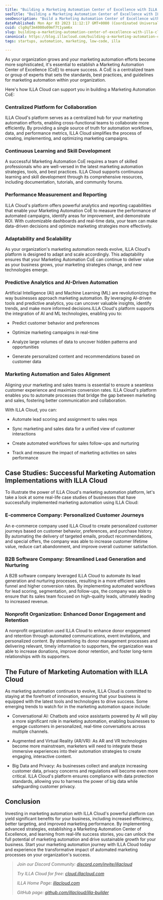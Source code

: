 ```yaml
---
title: "Building a Marketing Automation Center of Excellence with ILLA Cloud"
seoTitle: "Building a Marketing Automation Center of Excellence with ILLA Cloud"
seoDescription: "Build a Marketing Automation Center of Excellence with Illacloud. Discover best practices and benefits for successful implementation."
datePublished: Mon Apr 03 2023 11:12:17 GMT+0000 (Coordinated Universal Time)
cuid: clg0qf3m4000o09mf7t1yam6x
slug: building-a-marketing-automation-center-of-excellence-with-illa-cloud
canonical: https://blog.illacloud.com/building-a-marketing-automation-center-of-excellence-with-illa-cloud/
tags: startups, automation, marketing, low-code, illa

---
```


As your organization grows and your marketing automation efforts become more sophisticated, it's essential to establish a Marketing Automation Center of Excellence (CoE) to ensure success. A CoE is a centralized team or group of experts that sets the standards, best practices, and guidelines for marketing automation within your organization.

Here's how ILLA Cloud can support you in building a Marketing Automation CoE:

### Centralized Platform for Collaboration

ILLA Cloud's platform serves as a centralized hub for your marketing automation efforts, enabling cross-functional teams to collaborate more efficiently. By providing a single source of truth for automation workflows, data, and performance metrics, ILLA Cloud simplifies the process of creating, implementing, and optimizing marketing campaigns.

### Continuous Learning and Skill Development

A successful Marketing Automation CoE requires a team of skilled professionals who are well-versed in the latest marketing automation strategies, tools, and best practices. ILLA Cloud supports continuous learning and skill development through its comprehensive resources, including documentation, tutorials, and community forums.

### Performance Measurement and Reporting

ILLA Cloud's platform offers powerful analytics and reporting capabilities that enable your Marketing Automation CoE to measure the performance of automated campaigns, identify areas for improvement, and demonstrate ROI. With customizable dashboards and real-time data, your team can make data-driven decisions and optimize marketing strategies more effectively.

### Adaptability and Scalability

As your organization's marketing automation needs evolve, ILLA Cloud's platform is designed to adapt and scale accordingly. This adaptability ensures that your Marketing Automation CoE can continue to deliver value as your business grows, your marketing strategies change, and new technologies emerge.

### Predictive Analytics and AI-Driven Automation

Artificial Intelligence (AI) and Machine Learning (ML) are revolutionizing the way businesses approach marketing automation. By leveraging AI-driven tools and predictive analytics, you can uncover valuable insights, identify trends, and make more informed decisions.ILLA Cloud's platform supports the integration of AI and ML technologies, enabling you to:

* Predict customer behavior and preferences
    
* Optimize marketing campaigns in real-time
    
* Analyze large volumes of data to uncover hidden patterns and opportunities
    
* Generate personalized content and recommendations based on customer data
    

### Marketing Automation and Sales Alignment

Aligning your marketing and sales teams is essential to ensure a seamless customer experience and maximize conversion rates. ILLA Cloud's platform enables you to automate processes that bridge the gap between marketing and sales, fostering better communication and collaboration.

With ILLA Cloud, you can:

* Automate lead scoring and assignment to sales reps
    
* Sync marketing and sales data for a unified view of customer interactions
    
* Create automated workflows for sales follow-ups and nurturing
    
* Track and measure the impact of marketing activities on sales performance
    

## Case Studies: Successful Marketing Automation Implementations with ILLA Cloud

To illustrate the power of ILLA Cloud's marketing automation platform, let's take a look at some real-life case studies of businesses that have successfully implemented marketing automation using ILLA Cloud:

### E-commerce Company: Personalized Customer Journeys

An e-commerce company used ILLA Cloud to create personalized customer journeys based on customer behavior, preferences, and purchase history. By automating the delivery of targeted emails, product recommendations, and special offers, the company was able to increase customer lifetime value, reduce cart abandonment, and improve overall customer satisfaction.

### B2B Software Company: Streamlined Lead Generation and Nurturing

A B2B software company leveraged ILLA Cloud to automate its lead generation and nurturing processes, resulting in a more efficient sales funnel and higher conversion rates. By implementing automated workflows for lead scoring, segmentation, and follow-ups, the company was able to ensure that its sales team focused on high-quality leads, ultimately leading to increased revenue.

### Nonprofit Organization: Enhanced Donor Engagement and Retention

A nonprofit organization used ILLA Cloud to enhance donor engagement and retention through automated communications, event invitations, and personalized content. By streamlining its donor management processes and delivering relevant, timely information to supporters, the organization was able to increase donations, improve donor retention, and foster long-term relationships with its supporters.

## The Future of Marketing Automation with ILLA Cloud

As marketing automation continues to evolve, ILLA Cloud is committed to staying at the forefront of innovation, ensuring that your business is equipped with the latest tools and technologies to drive success. Some emerging trends to watch for in the marketing automation space include:

* Conversational AI: Chatbots and voice assistants powered by AI will play a more significant role in marketing automation, enabling businesses to engage customers in personalized, real-time conversations across multiple channels.
    
* Augmented and Virtual Reality (AR/VR): As AR and VR technologies become more mainstream, marketers will need to integrate these immersive experiences into their automation strategies to create engaging, interactive content.
    
* Big Data and Privacy: As businesses collect and analyze increasing customer data, privacy concerns and regulations will become even more critical. ILLA Cloud's platform ensures compliance with data protection standards, allowing you to harness the power of big data while safeguarding customer privacy.
    

## Conclusion

Investing in marketing automation with ILLA Cloud's powerful platform can yield significant benefits for your business, including increased efficiency, better targeting, and improved marketing performance. By implementing advanced strategies, establishing a Marketing Automation Center of Excellence, and learning from real-life success stories, you can unlock the full potential of marketing automation and drive sustainable growth for your business. Start your marketing automation journey with ILLA Cloud today and experience the transformative impact of automated marketing processes on your organization's success.

> *Join our Discord Community:* [*discord.com/invite/illacloud*](http://discord.com/invite/illacloudTry)
> 
> *Try ILLA Cloud for free:* [*cloud.illacloud.com*](http://cloud.illacloud.com/?ref=illa-blog)
> 
> *ILLA Home Page:* [*illacloud.com*](http://illacloud.com/?ref=illa-blog)
> 
> *GitHub page:* [*github.com/illacloud/illa-builder*](http://github.com/illacloud/illa-builder)